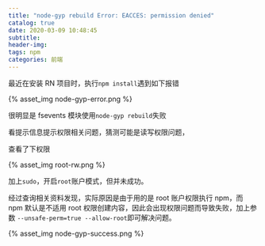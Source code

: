 ```yaml
---
title: "node-gyp rebuild Error: EACCES: permission denied"
catalog: true
date: 2020-03-09 10:48:45
subtitle:
header-img:
tags: npm
categories: 前端
---
```


最近在安装 RN 项目时，执行`npm install`遇到如下报错

{% asset_img node-gyp-error.png %}

很明显是 fsevents 模块使用`node-gyp rebuild`失败

看提示信息提示权限相关问题，猜测可能是读写权限问题，

查看了下权限

{% asset_img root-rw.png %}

加上`sudo`，开启`root`账户模式，但并未成功。

经过查询相关资料发现，实际原因是由于用的是 root 账户权限执行 npm，而 npm 默认是不适用 root 权限创建内容，因此会出现权限问题而导致失败，加上参数
`--unsafe-perm=true --allow-root`即可解决问题。

{% asset_img node-gyp-success.png %}
